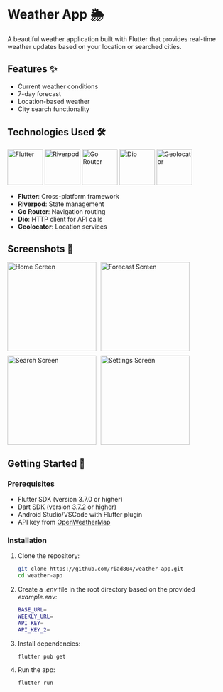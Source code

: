 # Weather App 🌦️

A beautiful weather application built with Flutter that provides real-time weather updates based on your location or searched cities.

## Features ✨

- Current weather conditions
- 7-day forecast
- Location-based weather
- City search functionality

## Technologies Used 🛠️

<p float="left">
  <img src="https://storage.googleapis.com/cms-storage-bucket/6a07d8a62f4308d2b854.svg" width="80" title="Flutter">
  <img src="https://riverpod.dev/img/logo.png" width="80" title="Riverpod">
  <img src="https://go-router.dev/images/go-router-logo.png" width="80" title="Go Router">
  <img src="https://pub.dev/packages/dio#-readme-tab-" width="80" title="Dio">
  <img src="https://pub.dev/packages/geolocator#-readme-tab-" width="80" title="Geolocator">
</p>

- **Flutter**: Cross-platform framework
- **Riverpod**: State management
- **Go Router**: Navigation routing
- **Dio**: HTTP client for API calls
- **Geolocator**: Location services

## Screenshots 📱

<div style="display: flex; flex-wrap: wrap; gap: 10px;">
  <img src="screenshots/home.png" width="200" alt="Home Screen">
  <img src="screenshots/forecast.png" width="200" alt="Forecast Screen">
  <img src="screenshots/search.png" width="200" alt="Search Screen">
  <img src="screenshots/settings.png" width="200" alt="Settings Screen">
</div>

## Getting Started 🚀

### Prerequisites

- Flutter SDK (version 3.7.0 or higher)
- Dart SDK (version 3.7.2 or higher)
- Android Studio/VSCode with Flutter plugin
- API key from [OpenWeatherMap](https://openweathermap.org/api)

### Installation

1. Clone the repository:
   ```bash
   git clone https://github.com/riad804/weather-app.git
   cd weather-app

2. Create a *.env* file in the root directory based on the provided *example.env*:
   ```bash
   BASE_URL=
   WEEKLY_URL=
   API_KEY=
   API_KEY_2=

3. Install dependencies:
   ```bash
   flutter pub get

3. Run the app:
   ```bash
   flutter run